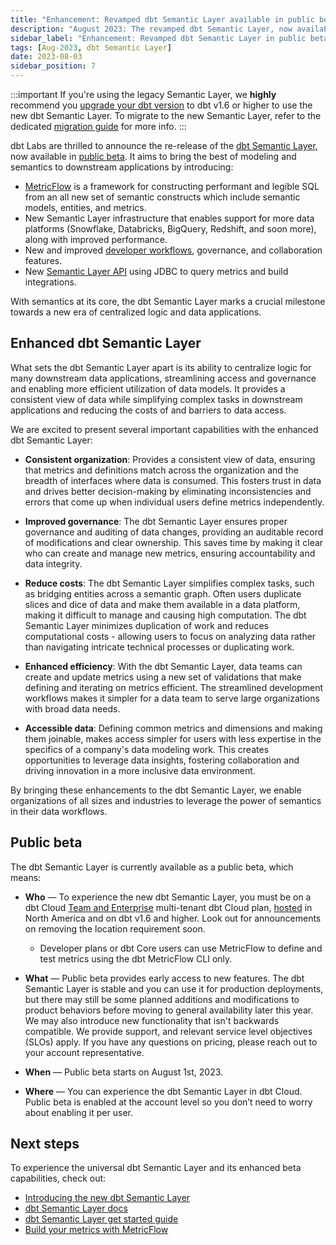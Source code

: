 ```yaml
---
title: "Enhancement: Revamped dbt Semantic Layer available in public beta"
description: "August 2023: The revamped dbt Semantic Layer, now available in public beta, introduces new semantic components and evolves the semantic layer's capability."
sidebar_label: "Enhancement: Revamped dbt Semantic Layer in public beta"
tags: [Aug-2023, dbt Semantic Layer]
date: 2023-08-03
sidebar_position: 7
---
```


:::important
If you're using the legacy Semantic Layer, we **highly** recommend you [upgrade your dbt version](/docs/dbt-versions/upgrade-core-in-cloud) to dbt v1.6 or higher to use the new dbt Semantic Layer. To migrate to the new Semantic Layer, refer to the dedicated [migration guide](/guides/sl-migration) for more info.
:::

dbt Labs are thrilled to announce the re-release of the [dbt Semantic Layer](/docs/use-dbt-semantic-layer/dbt-sl), now available in [public beta](#public-beta). It aims to bring the best of modeling and semantics to downstream applications by introducing:

- [MetricFlow](/docs/build/about-metricflow) is a framework for constructing performant and legible SQL from an all new set of semantic constructs which include semantic models, entities, and metrics.
- New Semantic Layer infrastructure that enables support for more data platforms (Snowflake, Databricks, BigQuery, Redshift, and soon more), along with improved performance.
- New and improved [developer workflows](/guides/sl-migration), governance, and collaboration features.
- New [Semantic Layer API](/docs/dbt-cloud-apis/sl-api-overview) using JDBC to query metrics and build integrations.

With semantics at its core, the dbt Semantic Layer marks a crucial milestone towards a new era of centralized logic and data applications.

<Lightbox src="/img/docs/dbt-cloud/semantic-layer/sl-architecture.jpg" width="75%" title="The universal dbt Semantic Layer connecting to integration tools."/>

## Enhanced dbt Semantic Layer

What sets the dbt Semantic Layer apart is its ability to centralize logic for many downstream data applications, streamlining access and governance and enabling more efficient utilization of data models. It provides a consistent view of data while simplifying complex tasks in downstream applications and reducing the costs of and barriers to data access.

We are excited to present several important capabilities with the enhanced dbt Semantic Layer:

- **Consistent organization**: Provides a consistent view of data, ensuring that metrics and definitions match across the organization and the breadth of interfaces where data is consumed. This fosters trust in data and drives better decision-making by eliminating inconsistencies and errors that come up when individual users define metrics independently.

- **Improved governance**: The dbt Semantic Layer ensures proper governance and auditing of data changes, providing an auditable record of modifications and clear ownership. This saves time by making it clear who can create and manage new metrics, ensuring accountability and data integrity.

- **Reduce costs**: The dbt Semantic Layer simplifies complex tasks, such as bridging entities across a semantic graph. Often users duplicate slices and dice of data and make them available in a data platform, making it difficult to manage and causing high computation. The dbt Semantic Layer minimizes duplication of work and reduces computational costs - allowing users to focus on analyzing data rather than navigating intricate technical processes or duplicating work.

- **Enhanced efficiency**: With the dbt Semantic Layer, data teams can create and update metrics using a new set of validations that make defining and iterating on metrics efficient. The streamlined development workflows makes it simpler for a data team to serve large organizations with broad data needs.

- **Accessible data**: Defining common metrics and dimensions and making them joinable, makes access simpler for users with less expertise in the specifics of a company's data modeling work. This creates opportunities to leverage data insights, fostering collaboration and driving innovation in a more inclusive data environment.

By bringing these enhancements to the dbt Semantic Layer, we enable organizations of all sizes and industries to leverage the power of semantics in their data workflows.

## Public beta

The dbt Semantic Layer is currently available as a public beta, which means:

- **Who** &mdash; To experience the new dbt Semantic Layer, you must be on a dbt Cloud [Team and Enterprise](https://www.getdbt.com/pricing/) multi-tenant dbt Cloud plan, [hosted](/docs/cloud/about-cloud/access-regions-ip-addresses) in North America and on dbt v1.6 and higher. Look out for announcements on removing the location requirement soon.

  - Developer plans or dbt Core users can use MetricFlow to define and test metrics using the dbt MetricFlow CLI only.

- **What** &mdash; Public beta provides early access to new features. The dbt Semantic Layer is stable and you can use it for production deployments, but there may still be some planned additions and modifications to product behaviors before moving to general availability later this year. We may also introduce new functionality that isn't backwards compatible. We provide support, and relevant service level objectives (SLOs) apply. If you have any questions on pricing, please reach out to your account representative.

- **When** &mdash; Public beta starts on August 1st, 2023.

- **Where** &mdash; You can experience the dbt Semantic Layer in dbt Cloud. Public beta is enabled at the account level so you don’t need to worry about enabling it per user.

## Next steps

To experience the universal dbt Semantic Layer and its enhanced beta capabilities, check out:

- [Introducing the new dbt Semantic Layer](https://www.getdbt.com/blog/introducing-new-look-dbt-semantic-layer)
- [dbt Semantic Layer docs](/docs/use-dbt-semantic-layer/dbt-sl)
- [dbt Semantic Layer get started guide](/docs/use-dbt-semantic-layer/quickstart-sl)
- [Build your metrics with MetricFlow](/docs/build/build-metrics-intro)

